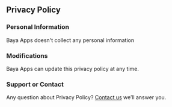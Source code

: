 ## Privacy Policy

### Personal Information

Baya Apps doesn't collect any personal information

### Modifications

Baya Apps can update this privacy policy at any time.

### Support or Contact

Any question about Privacy Policy? [Contact us](mailto:ayache.inc@gmail.com) we’ll answer you.
